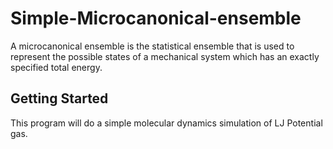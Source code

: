 # Simple-Microcanonical-ensemble
A microcanonical ensemble is the statistical ensemble that is used to represent the possible states of a mechanical system which has an exactly specified total energy.

## Getting Started
This program will do a simple molecular dynamics simulation of LJ Potential gas.
